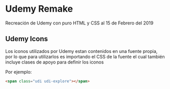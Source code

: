 # Udemy Remake

Recreación de Udemy con puro HTML y CSS al 15 de Febrero del 2019

## Udemy Icons

Los iconos utilizados por Udemy estan contenidos en una fuente propia, por lo que para utilizarlos es importando el CSS de la fuente el cual también incluye clases de apoyo para definir los iconos

Por ejemplo:

```html
<span class="udi udi-explore"></span>
```